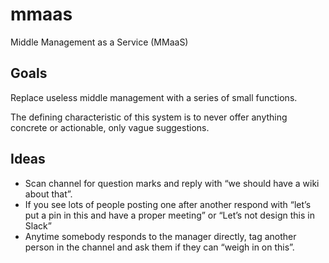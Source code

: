 # mmaas
Middle Management as a Service (MMaaS)

## Goals
Replace useless middle management with a series of small functions.

The defining characteristic of this system is to never offer anything concrete or actionable, only vague suggestions.

## Ideas

* Scan channel for question marks and reply with “we should have a wiki about that”.
* If you see lots of people posting one after another respond with “let’s put a pin in this and have a proper meeting” or “Let’s not design this in Slack”
* Anytime somebody responds to the manager directly, tag another person in the channel and ask them if they can “weigh in on this”.

